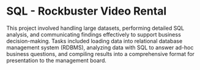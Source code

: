 # SQL - Rockbuster Video Rental

This project involved handling large datasets, performing detailed SQL analysis, and communicating findings effectively to support business decision-making. Tasks included loading data into relational database management system (RDBMS), analyzing data with SQL to answer ad-hoc business questions, and compiling results into a comprehensive format for presentation to the management board.

